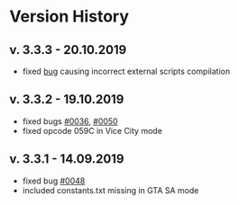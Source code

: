 # Version History

## v. 3.3.3 - 20.10.2019

* fixed [bug](http://bugs.sannybuilder.com/view.php?id=52) causing incorrect external scripts compilation

## v. 3.3.2 - 19.10.2019

* fixed bugs [\#0036](http://bugs.sannybuilder.com/view.php?id=36), [\#0050](http://bugs.sannybuilder.com/view.php?id=50)
* fixed opcode 059C in Vice City mode

## v. 3.3.1 - 14.09.2019

* fixed bug [\#0048](http://bugs.sannybuilder.com/view.php?id=48)
* included constants.txt missing in GTA SA mode



